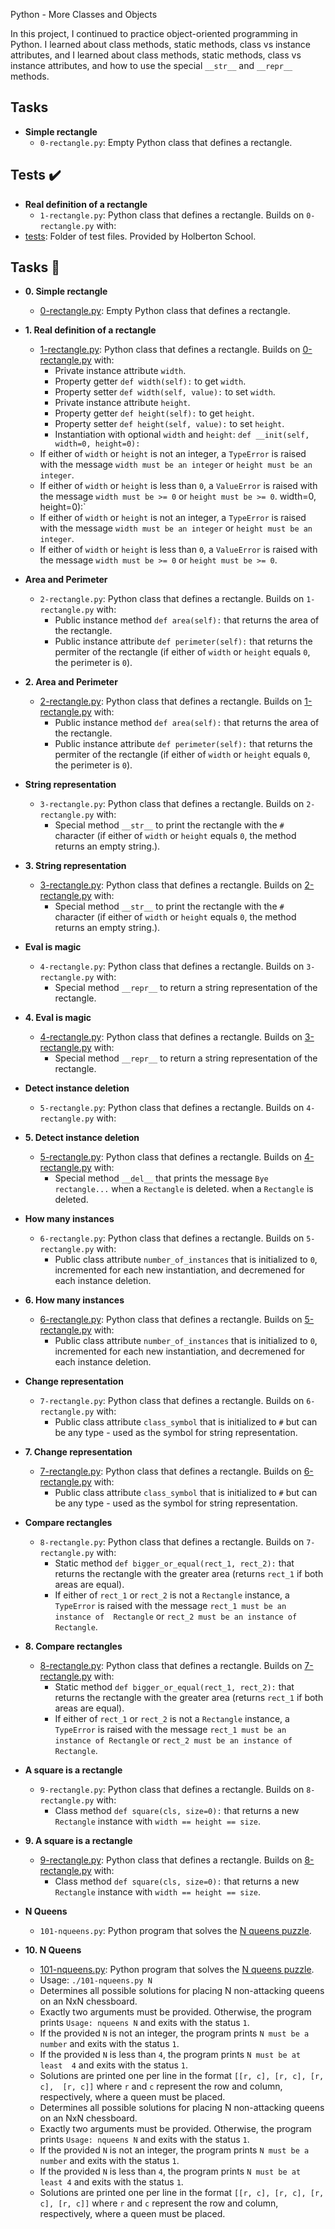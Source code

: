 Python - More Classes and Objects

In this project, I continued to practice object-oriented programming in Python.
I learned about class methods, static methods, class vs instance attributes, and 
I learned about class methods, static methods, class vs instance attributes, and
how to use the special `__str__` and `__repr__` methods.

## Tasks
* **Simple rectangle**
  * `0-rectangle.py`: Empty Python class that defines a rectangle.
## Tests :heavy_check_mark:

* **Real definition of a rectangle**
  * `1-rectangle.py`: Python class that defines a rectangle. Builds on 
`0-rectangle.py` with:
* [tests](./tests): Folder of test files. Provided by Holberton School.

## Tasks :page_with_curl:

* **0. Simple rectangle**
  * [0-rectangle.py](./0-rectangle.py): Empty Python class that defines a rectangle.

* **1. Real definition of a rectangle**
  * [1-rectangle.py](./1-rectangle.py): Python class that defines a rectangle. Builds on
  [0-rectangle.py](./0-rectangle.py) with:
    * Private instance attribute `width`.
    * Property getter `def width(self):` to get `width`.
    * Property setter `def width(self, value):` to set `width`.
    * Private instance attribute `height`.
    * Property getter `def height(self):` to get `height`.
    * Property setter `def height(self, value):` to set `height`.
    * Instantiation with optional `width` and `height`: `def __init(self,
width=0, height=0):`
  * If either of `width` or `height` is not an integer, a `TypeError` is 
raised with the message `width must be an integer` or `height must be an integer`.
  * If either of `width` or `height` is less than `0`, a `ValueError` is 
raised with the message `width must be >= 0` or `height must be >= 0`.
    width=0, height=0):`
  * If either of `width` or `height` is not an integer, a `TypeError` is
  raised with the message `width must be an integer` or `height must be an integer`.
  * If either of `width` or `height` is less than `0`, a `ValueError` is
  raised with the message `width must be >= 0` or `height must be >= 0`.

* **Area and Perimeter**
  * `2-rectangle.py`: Python class that defines a rectangle. Builds on 
`1-rectangle.py` with:
    * Public instance method `def area(self):` that returns the area of 
the rectangle.
    * Public instance attribute `def perimeter(self):` that returns the 
permiter of the rectangle (if either of `width` or `height` equals `0`, the 
perimeter is `0`).
* **2. Area and Perimeter**
  * [2-rectangle.py](./2-rectangle.py): Python class that defines a rectangle. Builds on
  [1-rectangle.py](./1-rectangle.py) with:
    * Public instance method `def area(self):` that returns the area of
    the rectangle.
    * Public instance attribute `def perimeter(self):` that returns the
    permiter of the rectangle (if either of `width` or `height` equals `0`, the
    perimeter is `0`).

* **String representation**
  * `3-rectangle.py`: Python class that defines a rectangle. Builds on 
`2-rectangle.py` with:
    * Special method `__str__` to print the rectangle with the `#` character 
(if either of `width` or `height` equals `0`, the method returns an empty 
string.).
* **3. String representation**
  * [3-rectangle.py](./3-rectangle.py): Python class that defines a rectangle. Builds on
  [2-rectangle.py](./2-rectangle.py) with:
    * Special method `__str__` to print the rectangle with the `#` character
    (if either of `width` or `height` equals `0`, the method returns an empty
    string.).

* **Eval is magic**
  * `4-rectangle.py`: Python class that defines a rectangle. Builds on 
`3-rectangle.py` with:
    * Special method `__repr__` to return a string representation of the 
rectangle.
* **4. Eval is magic**
  * [4-rectangle.py](./4-rectangle.py): Python class that defines a rectangle. Builds on
  [3-rectangle.py](./3-rectangle.py) with:
    * Special method `__repr__` to return a string representation of the
    rectangle.

* **Detect instance deletion**
  * `5-rectangle.py`: Python class that defines a rectangle. Builds on 
`4-rectangle.py` with:
* **5. Detect instance deletion**
  * [5-rectangle.py](./5-rectangle.py): Python class that defines a rectangle. Builds on
  [4-rectangle.py](./4-rectangle.py) with:
    * Special method `__del__` that prints the message `Bye rectangle...`
 when a `Rectangle` is deleted.
    when a `Rectangle` is deleted.

* **How many instances**
  * `6-rectangle.py`: Python class that defines a rectangle. Builds on 
`5-rectangle.py` with:
    * Public class attribute `number_of_instances` that is initialized to `0`, 
incremented for each new instantiation, and decremened for each instance deletion.
* **6. How many instances**
  * [6-rectangle.py](./6-rectangle.py): Python class that defines a rectangle. Builds on
  [5-rectangle.py](./5-rectangle.py) with:
    * Public class attribute `number_of_instances` that is initialized to `0`,
    incremented for each new instantiation, and decremened for each instance deletion.

* **Change representation**
  * `7-rectangle.py`: Python class that defines a rectangle. Builds on 
`6-rectangle.py` with:
    * Public class attribute `class_symbol` that is initialized to `#` but can 
be any type - used as the symbol for string representation.
* **7. Change representation**
  * [7-rectangle.py](./7-rectangle.py): Python class that defines a rectangle. Builds on
  [6-rectangle.py](./6-rectangle.py) with:
    * Public class attribute `class_symbol` that is initialized to `#` but can
    be any type - used as the symbol for string representation.

* **Compare rectangles**
  * `8-rectangle.py`: Python class that defines a rectangle. Builds on 
`7-rectangle.py` with:
    * Static method `def bigger_or_equal(rect_1, rect_2):` that returns the 
rectangle with the greater area (returns `rect_1` if both areas are equal).
    * If either of `rect_1` or `rect_2` is not a `Rectangle` instance, a 
`TypeError` is raised with the message `rect_1 must be an instance of 
Rectangle` or `rect_2 must be an instance of Rectangle`.
* **8. Compare rectangles**
  * [8-rectangle.py](./8-rectangle.py): Python class that defines a rectangle. Builds on
  [7-rectangle.py](./7-rectangle.py) with:
    * Static method `def bigger_or_equal(rect_1, rect_2):` that returns the
    rectangle with the greater area (returns `rect_1` if both areas are equal).
    * If either of `rect_1` or `rect_2` is not a `Rectangle` instance, a
    `TypeError` is raised with the message `rect_1 must be an instance of
    Rectangle` or `rect_2 must be an instance of Rectangle`.

* **A square is a rectangle**
  * `9-rectangle.py`: Python class that defines a rectangle. Builds on 
`8-rectangle.py` with:
    * Class method `def square(cls, size=0):` that returns a new `Rectangle` 
instance with `width == height == size`.
* **9. A square is a rectangle**
  * [9-rectangle.py](./9-rectangle.py): Python class that defines a rectangle. Builds on
  [8-rectangle.py](./8-rectangle.py) with:
    * Class method `def square(cls, size=0):` that returns a new `Rectangle`
    instance with `width == height == size`.

* **N Queens**
  * `101-nqueens.py`: Python program that solves the [N queens puzzle](https://en.wikipedia.org/wiki/Eight_queens_puzzle).
* **10. N Queens**
  * [101-nqueens.py](./101-nqueens.py): Python program that solves the [N queens puzzle](https://en.wikipedia.org/wiki/Eight_queens_puzzle).
  * Usage: `./101-nqueens.py N`
  * Determines all possible solutions for placing N non-attacking queens on an 
NxN chessboard.
  * Exactly two arguments must be provided. Otherwise, the program prints 
`Usage: nqueens N` and exits with the status `1`.
  * If the provided `N` is not an integer, the program prints `N must be a 
number` and exits with the status `1`.
  * If the provided `N` is less than `4`, the program prints `N must be at least 
4` and exits with the status `1`.
  * Solutions are printed one per line in the format `[[r, c], [r, c], [r, c], 
[r, c]]` where `r` and `c` represent the row and column, respectively, where a 
queen must be placed.
  * Determines all possible solutions for placing N non-attacking queens on an
  NxN chessboard.
  * Exactly two arguments must be provided. Otherwise, the program prints
  `Usage: nqueens N` and exits with the status `1`.
  * If the provided `N` is not an integer, the program prints `N must be a
  number` and exits with the status `1`.
  * If the provided `N` is less than `4`, the program prints `N must be at least
  4` and exits with the status `1`.
  * Solutions are printed one per line in the format `[[r, c], [r, c], [r, c],
  [r, c]]` where `r` and `c` represent the row and column, respectively, where a
  queen must be placed.
